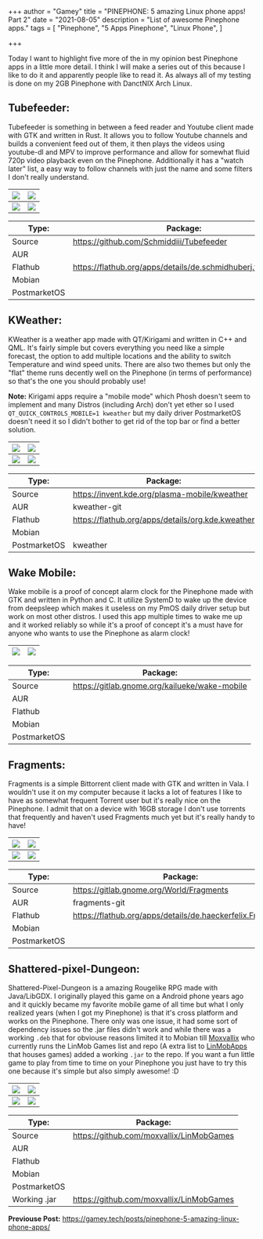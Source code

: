 +++
author = "Gamey"
title = "PINEPHONE: 5 amazing Linux phone apps! Part 2"
date = "2021-08-05"
description = "List of awesome Pinephone apps."
tags = [
"Pinephone", "5 Apps Pinephone", "Linux Phone",
]

+++

Today I want to highlight five more of the in my opinion best Pinephone apps in a little more detail. I think I will make a series out of this because I like to do it and apparently people like to read it. As always all of my testing is done on my 2GB Pinephone with DanctNIX Arch Linux.
<!--more-->

## Tubefeeder:
Tubefeeder is something in between a feed reader and Youtube client made with GTK and written in Rust. It allows you to follow Youtube channels and builds a convenient feed out of them, it then plays the videos using youtube-dl and MPV to improve performance and allow for somewhat fluid 720p video playback even on the Pinephone. Additionally it has a "watch later" list, a easy way to follow channels with just the name and some filters I don't really understand.

| ![](https://pixelfed.social/storage/m/_v2/245825453661753344/f98697a52-a34568/MojrbLPF7jSA/dSiWHNb3CUyLOym1lVrbI2LSq8SoJZUN0clFRJHf.png) | ![](https://pixelfed.social/storage/m/_v2/245825453661753344/f98697a52-a34568/WNas9Z7NEe4f/LU8v2yzmQHg1SzcBMnArXhITRR8olU3f5vqVPnx0.png) |
|-------|-------|
| ![](https://pixelfed.social/storage/m/_v2/245825453661753344/f98697a52-a34568/0kTiEU1okFaB/Ky0EUk3C5Xe6LsI9EUMdraOy6tHgSkY1zRz3pd6m.png) | ![](https://pixelfed.social/storage/m/_v2/245825453661753344/f98697a52-a34568/aZL7bgskGtwt/xnFA7Y0inzHR7KdJcmByA5AFJhu0rRt5RtUeyAiH.png) |

| Type: | Package: |
|-------|-------|
| Source | https://github.com/Schmiddiii/Tubefeeder |
| AUR |  |
| Flathub | https://flathub.org/apps/details/de.schmidhuberj.tubefeeder |
| Mobian |  |
| PostmarketOS |  |

## KWeather:
KWeather is a weather app made with QT/Kirigami and written in C++ and QML. It's fairly simple but covers everything you need like a simple forecast, the option to add multiple locations and the ability to switch Temperature and wind speed units. There are also two themes but only the "flat" theme runs decently well on the Pinephone (in terms of performance) so that's the one you should probably use!

**Note:** Kirigami apps require a "mobile mode" which Phosh doesn't seem to implement and many Distros (including Arch) don't yet ether so I used ``QT_QUICK_CONTROLS_MOBILE=1 kweather`` but my daily driver PostmarketOS doesn't need it so I didn't bother to get rid of the top bar or find a better solution.

| ![](https://pixelfed-prod.nyc3.cdn.digitaloceanspaces.com/public/m/_v2/245825453661753344/f98697a52-a34568/eV2egPKhxXyA/CiDVeZEhPoByDkUm27f8p3be1CLKiCmwn254VUjo.png) | ![](https://pixelfed-prod.nyc3.cdn.digitaloceanspaces.com/public/m/_v2/245825453661753344/f98697a52-a34568/4qY7mn72ui81/4h64sGOUIejeivsa0HEwHarA8CkmKFSCOMAWVKDr.png) |
|-------|-------|
| ![](https://pixelfed-prod.nyc3.cdn.digitaloceanspaces.com/public/m/_v2/245825453661753344/f98697a52-a34568/gtiqaaW9RX97/uqNsVhI4aVhpEVPdj2S5PgqEJAc40krTtJF3qtsb.png) | ![](https://pixelfed.social/storage/m/_v2/245825453661753344/f98697a52-a34568/63QcHzTAlwvX/LthfrMNq1KjTEbmr5pWi4o1zVDQSgtnHZhoX3Zvz.png) |

| Type: | Package: |
|-------|-------|
| Source | https://invent.kde.org/plasma-mobile/kweather |
| AUR | kweather-git |
| Flathub | https://flathub.org/apps/details/org.kde.kweather |
| Mobian |  |
| PostmarketOS | kweather |

## Wake Mobile:
Wake mobile is a proof of concept alarm clock for the Pinephone made with GTK and written in Python and C. It utilize SystemD to wake up the device from deepsleep which makes it useless on my PmOS daily driver setup but work on most other distros. I used this app multiple times to wake me up and it worked reliably so while it's a proof of concept it's a must have for anyone who wants to use the Pinephone as alarm clock!

| ![](https://pixelfed.social/storage/m/_v2/245825453661753344/f98697a52-a34568/QRnJdSrQG6FT/V1jFY1NySd10SIyF9am9DAM6lo7UjpNuneIGMYpD.png) | ![](https://pixelfed.social/storage/m/_v2/245825453661753344/f98697a52-a34568/j5MyZm2sj7ct/69VBztkTiXtMRUtBblsqKlJoHSDeRwKD48MJ1qqr.png) |
|-------|-------|

| Type: | Package: |
|-------|-------|
| Source | https://gitlab.gnome.org/kailueke/wake-mobile |
| AUR |  |
| Flathub |  |
| Mobian |  |
| PostmarketOS |  |

## Fragments:
Fragments is a simple Bittorrent client made with GTK and written in Vala. I wouldn't use it on my computer because it lacks a lot of features I like to have as somewhat frequent Torrent user but it's really nice on the Pinephone. I admit that on a device with 16GB storage I don't use torrents that frequently and haven't used Fragments much yet but it's really handy to have!

| ![](https://pixelfed-prod.nyc3.cdn.digitaloceanspaces.com/public/m/_v2/245825453661753344/f98697a52-a34568/vWJwYNy5AaBF/LwiRWeUuPoHO5DjlAWpvThrWzU0tcTDDPgGMssI8.png) | ![](https://pixelfed.social/storage/m/_v2/245825453661753344/f98697a52-a34568/vQIALEVi6Jpc/lwcvCgzYIPzVwW18HkKfq6jWjwjNdYzMQC8970Ad.png) |
|-------|-------|
| ![](https://pixelfed.social/storage/m/_v2/245825453661753344/f98697a52-a34568/ofN7x2fxqNKb/SjIQoENnSUTIxP91A9QLGrydiu5kYbAEfhJmvcPO.png) | ![](https://pixelfed.social/storage/m/_v2/245825453661753344/f98697a52-a34568/xcVQqprAycGc/xLgf5zJ3gvGsSDSsqgGm5MBSFDmdqvgiErrfGB07.png) |

| Type: | Package: |
|-------|-------|
| Source | https://gitlab.gnome.org/World/Fragments |
| AUR | fragments-git |
| Flathub | https://flathub.org/apps/details/de.haeckerfelix.Fragments |
| Mobian |  |
| PostmarketOS |  |

## Shattered-pixel-Dungeon:
Shattered-Pixel-Dungeon is a amazing Rougelike RPG made with Java/LibGDX. I originally played this game on a Android phone years ago and it quickly became my favorite mobile game of all time but what I only realized years (when I got my Pinephone) is that it's cross platform and works on the Pinephone. There only was one issue, it had some sort of dependency issues so the .jar files didn't work and while there was a working ``.deb`` that for obviouse reasons limited it to Mobian till [Moxvallix](https://github.com/moxvallix) who currently runs the LinMob Games list and repo (A extra list to [LinMobApps](https://linmobapps.frama.io/) that houses games) added a working ``.jar`` to the repo. If you want a fun little game to play from time to time on your Pinephone you just have to try this one because it's simple but also simply awesome! :D

| ![](https://pixelfed-prod.nyc3.cdn.digitaloceanspaces.com/public/m/_v2/245825453661753344/f98697a52-a34568/xTrWBGHEieky/2W59QUYkglImsN25LsZ062RsQnygdeDrKp8sngRo.png) | ![](https://pixelfed-prod.nyc3.cdn.digitaloceanspaces.com/public/m/_v2/245825453661753344/f98697a52-a34568/Jb7JW5o6lh3w/GC2qyzPKDtYl94cZiILiTu7cOnKS5Bf0nSwJUmLS.png) |
|-------|-------|
| ![](https://pixelfed-prod.nyc3.cdn.digitaloceanspaces.com/public/m/_v2/245825453661753344/f98697a52-a34568/OA3DIn1JZKfr/ddTAzssMEG4lz0Bq0AHVAlTIleSQgIj8NFlXWbn4.png) | ![](https://pixelfed-prod.nyc3.cdn.digitaloceanspaces.com/public/m/_v2/245825453661753344/f98697a52-a34568/ZZeFTIONnwap/5lNKp1HBo35qFx481cKhNFkeNMTcgV6h5YH7oDOQ.png) |

| Type: | Package: |
|-------|-------|
| Source | https://github.com/moxvallix/LinMobGames |
| AUR |  |
| Flathub |  |
| Mobian |  |
| PostmarketOS |  |
| Working .jar | https://github.com/moxvallix/LinMobGames |

**Previouse Post:**
https://gamey.tech/posts/pinephone-5-amazing-linux-phone-apps/
